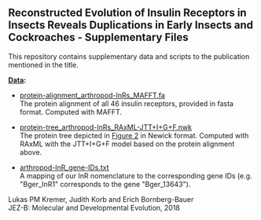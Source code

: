 ## Reconstructed Evolution of Insulin Receptors in Insects Reveals Duplications in Early Insects and Cockroaches - Supplementary Files

This repository contains supplementary data and scripts to the publication mentioned in the title.

**[Data](data/):**

* [protein-alignment_arthropod-InRs_MAFFT.fa](data/protein-alignment_arthropod-InRs_MAFFT.fa)  
The protein alignment of all 46 insulin receptors, provided in fasta format. Computed with MAFFT.

* [protein-tree_arthropod-InRs_RAxML-JTT+I+G+F.nwk](data/protein-tree_arthropod-InRs_RAxML-JTT+I+G+F.nwk)  
The protein tree depicted in [Figure 2](figures/Figure_2.pdf) in Newick format. Computed with RAxML with the JTT+I+G+F model based on the protein alignment above.

* [arthropod-InR_gene-IDs.txt](arthropod-InR_gene-IDs.txt)  
A mapping of our InR nomenclature to the corresponding gene IDs (e.g. "Bger_InR1" corresponds to the gene "Bger_13643").












Lukas PM Kremer, Judith Korb and Erich Bornberg-Bauer  
JEZ-B: Molecular and Developmental Evolution, 2018
